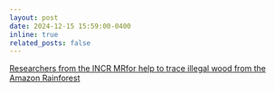 ```yaml
---
layout: post
date: 2024-12-15 15:59:00-0400
inline: true
related_posts: false
---
```


[Researchers from the INCR MRfor help to trace illegal wood from the Amazon Rainforest](https://g1.globo.com/ap/amapa/noticia/2024/12/12/projeto-vai-usar-assinatura-quimica-e-dna-de-arvores-para-rastrear-madeira-e-evitar-desmatamentos-ilegais-no-ap.ghtml) 
